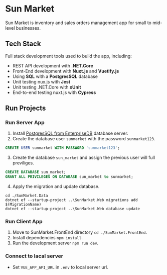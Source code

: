 # Sun Market
Sun Market is inventory and sales orders management app for small to mid-level businesses.

## Tech Stack
Full stack development tools used to build the app, including:
* REST API development with **.NET.Core**
* Front-End development with **Nuxt.js** and **Vuetify.js**
* Using **SQL** with a **PostgresSQL** database
* Unit testing nux.js with **Jest**
* Unit testing .NET.Core with **xUnit**
* End-to-end testing nuxt.js with **Cypress**

## Run Projects

### Run Server App
1. Install [PostgresSQL from EnterpriseDB](https://www.enterprisedb.com/downloads/postgres-postgresql-downloads) database server.
2. Create the database user `sunmarket` with the password `sunmarket123`.
```sql
CREATE USER sunmarket WITH PASSWORD 'sunmarket123';
```
3. Create the database `sun_market` and assign the previous user will full previliges.
```sql
CREATE DATABASE sun_market;
GRANT ALL PRIVILEGES ON DATABASE sun_market to sunmarket;
```
4. Apply the migration and update database.
```
cd ./SunMarket.Data
dotnet ef --startup-project ..\SunMarket.Web migrations add $(MigrationName)
dotnet ef --startup-project ..\SunMarket.Web database update
```

### Run Client App
1. Move to SunMarket.FrontEnd directory ```cd ./SunMarket.FrontEnd```.
2. Install dependencies ```npm install```.
3. Run the development server ```npm run dev```.

### Connect to lacal server
* Set ```VUE_APP_API_URL``` in ```.env``` to local server url.

